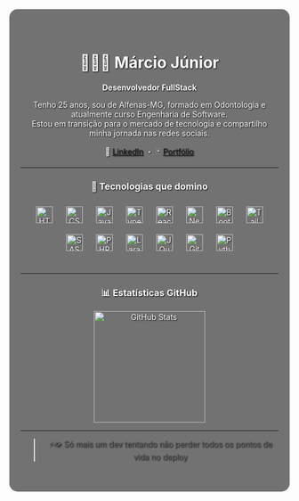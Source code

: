 <div align="center" style="
  position: relative;
  background-image: url('https://images5.alphacoders.com/967/thumb-1920-967270.png');
  background-size: cover;
  background-position: center;
  padding: 40px 20px;
  border-radius: 15px;
  color: white;
  text-shadow: 1px 1px 2px black;
">

<div style="
  position: absolute;
  top: 0;
  left: 0;
  height: 100%;
  width: 100%;
  background-color: rgba(0,0,0,0.55);
  border-radius: 15px;
  z-index: 0;
"></div>

<div style="position: relative; z-index: 1;">

# 👨🏻‍💻 Márcio Júnior  
**Desenvolvedor FullStack**

Tenho 25 anos, sou de Alfenas-MG, formado em Odontologia e atualmente curso Engenharia de Software.  
Estou em transição para o mercado de tecnologia e compartilho minha jornada nas redes sociais.

📎 [LinkedIn](https://www.linkedin.com/in/marciojr1999) ・ 🃏 [Portfólio](https://marcio-jr-portfolio.vercel.app/)  

---

### 🧠 Tecnologias que domino

<div align="center" style="margin-top: 10px; margin-bottom: 30px;">
  <img alt="HTML" width="30px" style="margin: 10px;" src="https://cdn.jsdelivr.net/gh/devicons/devicon/icons/html5/html5-original.svg" />
  <img alt="CSS" width="30px" style="margin: 10px;" src="https://cdn.jsdelivr.net/gh/devicons/devicon/icons/css3/css3-original.svg" />
  <img alt="JavaScript" width="30px" style="margin: 10px;" src="https://cdn.jsdelivr.net/gh/devicons/devicon/icons/javascript/javascript-original.svg" />
  <img alt="TypeScript" width="30px" style="margin: 10px;" src="https://cdn.jsdelivr.net/gh/devicons/devicon/icons/typescript/typescript-original.svg" />
  <img alt="React" width="30px" style="margin: 10px;" src="https://cdn.jsdelivr.net/gh/devicons/devicon/icons/react/react-original.svg" />
  <img alt="Next.js" width="30px" style="margin: 10px;" src="https://cdn.jsdelivr.net/gh/devicons/devicon/icons/nextjs/nextjs-original.svg" />
  <img alt="Bootstrap" width="30px" style="margin: 10px;" src="https://cdn.jsdelivr.net/gh/devicons/devicon/icons/bootstrap/bootstrap-original.svg" />
  <img alt="Tailwind" width="30px" style="margin: 10px;" src="https://cdn.jsdelivr.net/gh/devicons/devicon/icons/tailwindcss/tailwindcss-original.svg" />
  <img alt="SASS" width="30px" style="margin: 10px;" src="https://cdn.jsdelivr.net/gh/devicons/devicon/icons/sass/sass-original.svg" />
  <img alt="PHP" width="30px" style="margin: 10px;" src="https://cdn.jsdelivr.net/gh/devicons/devicon/icons/php/php-original.svg" />
  <img alt="Laravel" width="30px" style="margin: 10px;" src="https://cdn.jsdelivr.net/gh/devicons/devicon/icons/laravel/laravel-original.svg" />
  <img alt="JQuery" width="30px" style="margin: 10px;" src="https://cdn.jsdelivr.net/gh/devicons/devicon/icons/jquery/jquery-original.svg" />
  <img alt="Git" width="30px" style="margin: 10px;" src="https://cdn.jsdelivr.net/gh/devicons/devicon/icons/git/git-original.svg" />
  <img alt="Python" width="30px" style="margin: 10px;" src="https://cdn.jsdelivr.net/gh/devicons/devicon/icons/python/python-original.svg" />
</div>

---

### 📊 Estatísticas GitHub

<img 
  alt="GitHub Stats" 
  height="200" 
  src="https://github-readme-stats.vercel.app/api?username=JuniorSixx&show_icons=true&theme=tokyonight&include_all_commits=true&locale=pt-br"
/>

---

> ⚡👁️ Só mais um dev tentando não perder todos os pontos de vida no deploy  

</div>
</div>
